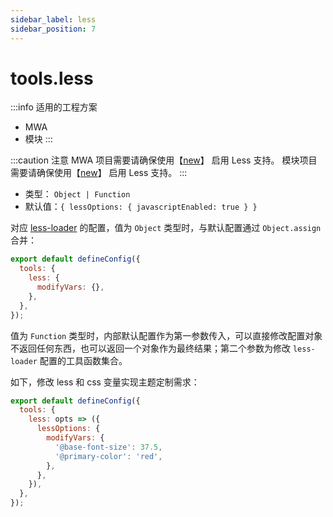 ```yaml
---
sidebar_label: less
sidebar_position: 7
---
```


# tools.less

:::info 适用的工程方案
* MWA
* 模块
:::

:::caution 注意
MWA 项目需要请确保使用【[new](/docs/apis/commands/mwa/new)】 启用 Less 支持。
模块项目需要请确保使用【[new](/docs/apis/commands/module/new)】 启用 Less 支持。
:::

* 类型： `Object | Function`
* 默认值：`{ lessOptions: { javascriptEnabled: true } }`

对应 [less-loader](https://lesscss.org/) 的配置，值为 `Object` 类型时，与默认配置通过 `Object.assign` 合并：

```js title="modern.config.js"
export default defineConfig({
  tools: {
    less: {
      modifyVars: {},
    },
  },
});
```

值为 `Function` 类型时，内部默认配置作为第一参数传入，可以直接修改配置对象不返回任何东西，也可以返回一个对象作为最终结果；第二个参数为修改 `less-loader` 配置的工具函数集合。

如下，修改 less 和 css 变量实现主题定制需求：


```js title="modern.config.js"
export default defineConfig({
  tools: {
    less: opts => ({
      lessOptions: {
        modifyVars: {
          '@base-font-size': 37.5,
          '@primary-color': 'red',
        },
      },
    }),
  },
});
```
